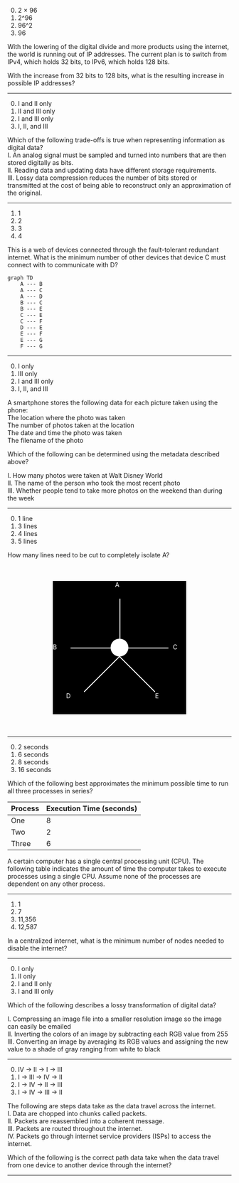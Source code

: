 0. 2 × 96  
1. 2^96  
0. 96^2  
0. 96 

With the lowering of the digital divide and more products using the internet, the world is running out of IP addresses. The current plan is to switch from IPv4, which holds 32 bits, to IPv6, which holds 128 bits.

With the increase from 32 bits to 128 bits, what is the resulting increase in possible IP addresses?

---

0. I and II only  
0. II and III only  
0. I and III only  
1. I, II, and III  

Which of the following trade-offs is true when representing information as digital data?  
I. An analog signal must be sampled and turned into numbers that are then stored digitally as bits.  
II. Reading data and updating data have different storage requirements.  
III. Lossy data compression reduces the number of bits stored or transmitted at the cost of being able to reconstruct only an approximation of the original.

---

1. 1  
0. 2  
0. 3  
0. 4  

This is a web of devices connected through the fault-tolerant redundant internet.
What is the minimum number of other devices that device C must connect with to communicate with D?
```mermaid
graph TD
    A --- B
    A --- C
    A --- D
    B --- C
    B --- E
    C --- E
    C --- F
    D --- E
    E --- F
    E --- G
    F --- G
```

---

0. I only  
0. III only  
0. I and III only  
1. I, II, and III  

A smartphone stores the following data for each picture taken using the phone:  
The location where the photo was taken  
The number of photos taken at the location  
The date and time the photo was taken  
The filename of the photo  

Which of the following can be determined using the metadata described above?

I. How many photos were taken at Walt Disney World  
II. The name of the person who took the most recent photo  
III. Whether people tend to take more photos on the weekend than during the week  

---

0. 1 line  
1. 3 lines  
0. 4 lines  
0. 5 lines  

How many lines need to be cut to completely isolate A?

<div style="position: relative; width: 300px; height: 300px; background: black; margin: 50px auto;">
  <!-- Center node -->
  <div style="position: absolute; top: 130px; left: 130px; 
              width: 40px; height: 40px; border-radius: 50%; 
              background: white;"></div>

  <!-- A (top) -->
  <div style="position: absolute; top: 0px; left: 140px; color: white;">A</div>
  <svg style="position: absolute; top: 40px; left: 150px;" width="2" height="90">
    <line x1="1" y1="90" x2="1" y2="0" stroke="white" stroke-width="2" />
  </svg>

  <!-- B (left) -->
  <div style="position: absolute; top: 140px; left: 0px; color: white;">B</div>
  <svg style="position: absolute; top: 150px; left: 40px;" width="90" height="2">
    <line x1="90" y1="1" x2="0" y2="1" stroke="white" stroke-width="2" />
  </svg>

  <!-- C (right) -->
  <div style="position: absolute; top: 140px; left: 270px; color: white;">C</div>
  <svg style="position: absolute; top: 150px; left: 170px;" width="90" height="2">
    <line x1="0" y1="1" x2="90" y2="1" stroke="white" stroke-width="2" />
  </svg>

  <!-- D (bottom-left) -->
  <div style="position: absolute; top: 250px; left: 30px; color: white;">D</div>
  <svg style="position: absolute; top: 170px; left: 70px;" width="80" height="80">
    <line x1="80" y1="0" x2="0" y2="80" stroke="white" stroke-width="2" />
  </svg>

  <!-- E (bottom-right) -->
  <div style="position: absolute; top: 250px; left: 230px; color: white;">E</div>
  <svg style="position: absolute; top: 170px; left: 150px;" width="80" height="80">
    <line x1="0" y1="0" x2="80" y2="80" stroke="white" stroke-width="2" />
  </svg>
</div>

---

0. 2 seconds  
0. 6 seconds  
0. 8 seconds  
1. 16 seconds  

Which of the following best approximates the minimum possible time to run all three processes in series?

| Process | Execution Time (seconds) |
|---------|--------------------------|
| One     | 8                        |
| Two     | 2                        |
| Three   | 6                        |

A certain computer has a single central processing unit (CPU). The following table indicates the amount of time the computer takes to execute processes using a single CPU. Assume none of the processes are dependent on any other process.

---

1. 1  
0. 7  
0. 11,356  
0. 12,587  

In a centralized internet, what is the minimum number of nodes needed to disable the internet?

---

0. I only  
0. II only  
0. I and II only  
1. I and III only  

Which of the following describes a lossy transformation of digital data?

I. Compressing an image file into a smaller resolution image so the image can easily be emailed  
II. Inverting the colors of an image by subtracting each RGB value from 255  
III. Converting an image by averaging its RGB values and assigning the new value to a shade of gray ranging from white to black

---

0. IV → II → I → III  
0. I → III → IV → II  
0. I → IV → II → III  
1. I → IV → III → II  

The following are steps data take as the data travel across the internet.  
I. Data are chopped into chunks called packets.  
II. Packets are reassembled into a coherent message.  
III. Packets are routed throughout the internet.  
IV. Packets go through internet service providers (ISPs) to access the internet.  

Which of the following is the correct path data take when the data travel from one device to another device through the internet?

---

